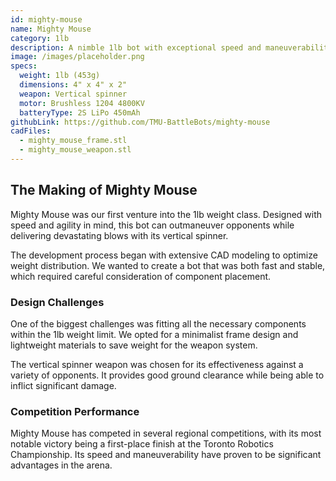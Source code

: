 ```yaml
---
id: mighty-mouse
name: Mighty Mouse
category: 1lb
description: A nimble 1lb bot with exceptional speed and maneuverability.
image: /images/placeholder.png
specs:
  weight: 1lb (453g)
  dimensions: 4" x 4" x 2"
  weapon: Vertical spinner
  motor: Brushless 1204 4800KV
  batteryType: 2S LiPo 450mAh
githubLink: https://github.com/TMU-BattleBots/mighty-mouse
cadFiles:
  - mighty_mouse_frame.stl
  - mighty_mouse_weapon.stl
---
```


## The Making of Mighty Mouse

Mighty Mouse was our first venture into the 1lb weight class. Designed with speed and agility in mind, this bot can outmaneuver opponents while delivering devastating blows with its vertical spinner.

The development process began with extensive CAD modeling to optimize weight distribution. We wanted to create a bot that was both fast and stable, which required careful consideration of component placement.

### Design Challenges

One of the biggest challenges was fitting all the necessary components within the 1lb weight limit. We opted for a minimalist frame design and lightweight materials to save weight for the weapon system.

The vertical spinner weapon was chosen for its effectiveness against a variety of opponents. It provides good ground clearance while being able to inflict significant damage.

### Competition Performance

Mighty Mouse has competed in several regional competitions, with its most notable victory being a first-place finish at the Toronto Robotics Championship. Its speed and maneuverability have proven to be significant advantages in the arena.

